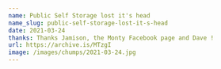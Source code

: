 ```yaml
---
name: Public Self Storage lost it's head
name_slug: public-self-storage-lost-it-s-head
date: 2021-03-24
thanks: Thanks Jamison, the Monty Facebook page and Dave !
url: https://archive.is/MTzgI
image: /images/chumps/2021-03-24.jpg
---
```

